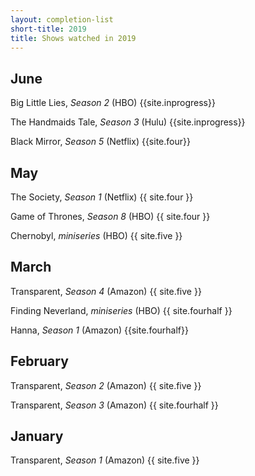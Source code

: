 ```yaml
---
layout: completion-list
short-title: 2019
title: Shows watched in 2019
---
```

## June
Big Little Lies, _Season 2_ (HBO) {{site.inprogress}}

The Handmaids Tale, _Season 3_ (Hulu) {{site.inprogress}}

Black Mirror, _Season 5_ (Netflix) {{site.four}}

## May
The Society, _Season 1_ (Netflix) {{ site.four }}

Game of Thrones, _Season 8_ (HBO) {{ site.four }}

Chernobyl, _miniseries_ (HBO) {{ site.five }}

## March
Transparent, _Season 4_ (Amazon) {{ site.five }}

Finding Neverland, _miniseries_ (HBO) {{ site.fourhalf }}

Hanna, _Season 1_ (Amazon) {{site.fourhalf}}

## February
Transparent, _Season 2_ (Amazon) {{ site.five }}

Transparent, _Season 3_ (Amazon) {{ site.fourhalf }}

## January
Transparent, _Season 1_ (Amazon) {{ site.five }}